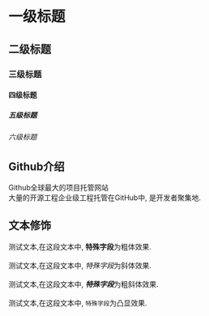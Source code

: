 # 一级标题
## 二级标题
### 三级标题
#### 四级标题
##### 五级标题
###### 六级标题


## Github介绍

Github全球最大的项目托管网站<br>大量的开源工程企业级工程托管在GitHub中, 是开发者聚集地.

## 文本修饰

测试文本,在这段文本中, **特殊字段**为粗体效果.<br><br>
测试文本,在这段文本中, *特殊字段*为斜体效果.<br><br>
测试文本,在这段文本中, ***特殊字段***为粗斜体效果.<br><br>
测试文本,在这段文本中, `特殊字段`为凸显效果.
